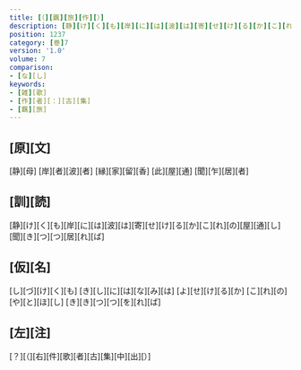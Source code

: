 ```yaml
---
title: [（][覊][旅][作][）]
description: [静][け][く][も][岸][に][は][波][は][寄][せ][け][る][か][こ][れ][の][屋][通][し][聞][き][つ][つ][居][れ][ば]
position: 1237
category: [巻]7
version: '1.0'
volume: 7
comparison:
- [な][し]
keywords:
- [雑][歌]
- [作][者][：][古][集]
- [羈][旅]
---
```


## [原][文]

[静][母] [岸][者][波][者] [縁][家][留][香] [此][屋][通] [聞][乍][居][者]

## [訓][読]

[静][け][く][も][岸][に][は][波][は][寄][せ][け][る][か][こ][れ][の][屋][通][し][聞][き][つ][つ][居][れ][ば]

## [仮][名]

[し][づ][け][く][も] [き][し][に][は][な][み][は] [よ][せ][け][る][か] [こ][れ][の][や][と][ほ][し] [き][き][つ][つ][を][れ][ば]

## [左][注]

[？][（][右][件][歌][者][古][集][中][出][）]
